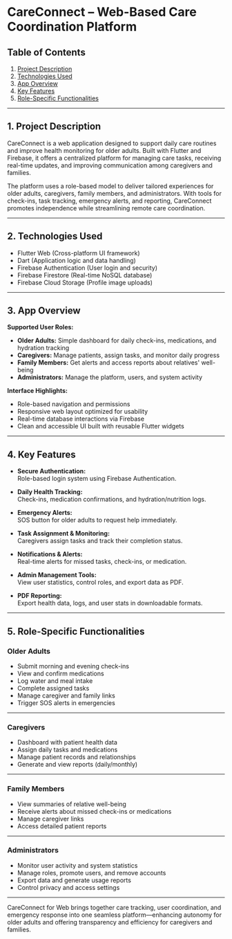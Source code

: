 # CareConnect – Web-Based Care Coordination Platform

## Table of Contents

1. [Project Description](#1-project-description)  
2. [Technologies Used](#2-technologies-used)  
3. [App Overview](#3-app-overview)  
4. [Key Features](#4-key-features)  
5. [Role-Specific Functionalities](#5-role-specific-functionalities)  

---

## 1. Project Description

CareConnect is a web application designed to support daily care routines and improve health monitoring for older adults. Built with Flutter and Firebase, it offers a centralized platform for managing care tasks, receiving real-time updates, and improving communication among caregivers and families.

The platform uses a role-based model to deliver tailored experiences for older adults, caregivers, family members, and administrators. With tools for check-ins, task tracking, emergency alerts, and reporting, CareConnect promotes independence while streamlining remote care coordination.

---

## 2. Technologies Used

* Flutter Web (Cross-platform UI framework)  
* Dart (Application logic and data handling)  
* Firebase Authentication (User login and security)  
* Firebase Firestore (Real-time NoSQL database)  
* Firebase Cloud Storage (Profile image uploads)   

---

## 3. App Overview

**Supported User Roles:**

- **Older Adults:** Simple dashboard for daily check-ins, medications, and hydration tracking  
- **Caregivers:** Manage patients, assign tasks, and monitor daily progress  
- **Family Members:** Get alerts and access reports about relatives' well-being  
- **Administrators:** Manage the platform, users, and system activity  

**Interface Highlights:**

- Role-based navigation and permissions  
- Responsive web layout optimized for usability  
- Real-time database interactions via Firebase  
- Clean and accessible UI built with reusable Flutter widgets  

---

## 4. Key Features

* **Secure Authentication:**  
  Role-based login system using Firebase Authentication.

* **Daily Health Tracking:**  
  Check-ins, medication confirmations, and hydration/nutrition logs.

* **Emergency Alerts:**  
  SOS button for older adults to request help immediately.

* **Task Assignment & Monitoring:**  
  Caregivers assign tasks and track their completion status.

* **Notifications & Alerts:**  
  Real-time alerts for missed tasks, check-ins, or medication.

* **Admin Management Tools:**  
  View user statistics, control roles, and export data as PDF.

* **PDF Reporting:**  
  Export health data, logs, and user stats in downloadable formats.

---

## 5. Role-Specific Functionalities

### Older Adults

- Submit morning and evening check-ins  
- View and confirm medications  
- Log water and meal intake  
- Complete assigned tasks  
- Manage caregiver and family links  
- Trigger SOS alerts in emergencies  

---

### Caregivers

- Dashboard with patient health data  
- Assign daily tasks and medications  
- Manage patient records and relationships  
- Generate and view reports (daily/monthly)  

---

### Family Members

- View summaries of relative well-being  
- Receive alerts about missed check-ins or medications  
- Manage caregiver links  
- Access detailed patient reports  

---

### Administrators

- Monitor user activity and system statistics  
- Manage roles, promote users, and remove accounts  
- Export data and generate usage reports  
- Control privacy and access settings  

---

CareConnect for Web brings together care tracking, user coordination, and emergency response into one seamless platform—enhancing autonomy for older adults and offering transparency and efficiency for caregivers and families.

